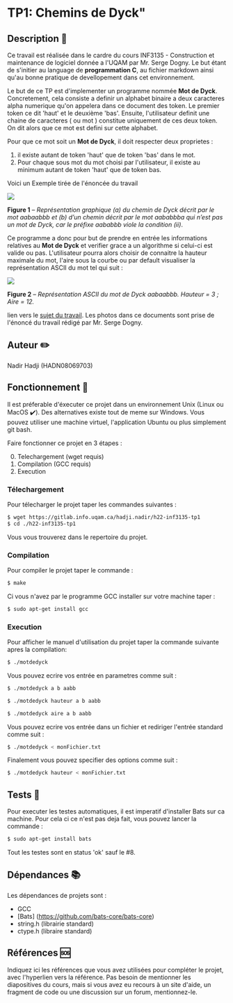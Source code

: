 # TP1: Chemins de Dyck"

## Description :bookmark_tabs: ##

Ce travail est réalisée dans le cardre du cours INF3135 - Construction et maintenance de logiciel 
donnée a l'UQAM par Mr. Serge Dogny. Le but étant de s'initier au language de **programmation C**,
au fichier markdown ainsi qu'au bonne pratique de devellopement dans cet environnement.

Le but de ce TP est d'implementer un programme nommée **Mot de Dyck**. Concretement, 
cela consiste a definir un alphabet binaire a deux caracteres alpha numerique qu'on appelera dans ce 
document des token. Le premier token ce dit 'haut' et le deuxième 'bas'. Ensuite, l'utilisateur definit une chaine de caracteres ( ou mot ) constitue uniquement de ces deux token. On dit alors que ce mot est defini sur cette alphabet.

Pour que ce mot soit un **Mot de Dyck**, il doit respecter deux proprietes :

  1. il existe autant de token 'haut' que de token 'bas' dans le mot.
  2. Pour chaque sous mot du mot choisi par l'utilisateur, il existe au minimum autant de token 'haut' que de token bas.

Voici un Exemple tirée de l'énoncée du travail

![](misc/figure1.png)

**Figure 1** – _Représentation graphique (a) du chemin de Dyck décrit par le mot aabaabbb et (b) d’un chemin décrit par le mot aababbba qui n’est pas un mot de Dyck, car le préfixe aababbb viole la condition (ii)_.

Ce programme a donc pour but de prendre en entrée les informations relatives au **Mot de Dyck** et verifier grace a un algorithme si celui-ci est valide ou pas. L'utilisateur pourra alors choisir de connaitre la hauteur maximale du mot, l'aire sous la courbe ou par default visualiser la représentation ASCII du mot tel qui suit :

![](misc/figure2.png)

**Figure 2** – _Représentation ASCII du mot de Dyck aabaabbb. Hauteur = 3 ; Aire = 12._


lien vers le [sujet du travail](sujet.md).
Les photos dans ce documents sont prise de l'énoncé du travail rédigé par Mr. Serge Dogny.

## Auteur :pencil2:

Nadir Hadji (HADN08069703)

## Fonctionnement :wrench: ##

Il est préferable d'éxecuter ce projet dans un environnement Unix (Linux ou MacOS :heavy_check_mark:).
Des alternatives existe tout de meme sur Windows. Vous pouvez utiliser une machine virtuel, l'application Ubuntu ou plus simplement git bash.

Faire fonctionner ce projet en 3 étapes :

0. Telechargement (wget requis)
1. Compilation (GCC requis)
2. Execution

### Télechargement ###
Pour télecharger le projet taper les commandes suivantes :

```sh
$ wget https://gitlab.info.uqam.ca/hadji.nadir/h22-inf3135-tp1
$ cd ./h22-inf3135-tp1
```

Vous vous trouverez dans le repertoire du projet.

### Compilation ###
Pour compiler le projet taper le commande : 

```sh
$ make
```

Ci vous n'avez par le programme GCC installer sur votre machine taper : 

```sh
$ sudo apt-get install gcc
```

### Execution ###

Pour afficher le manuel d'utilisation du projet taper la commande suivante apres la compilation:

```sh
$ ./motdedyck
```

Vous pouvez ecrire vos entrée en parametres comme suit :

```sh
$ ./motdedyck a b aabb
```

```sh
$ ./motdedyck hauteur a b aabb
```

```sh
$ ./motdedyck aire a b aabb
```

Vous pouvez ecrire vos entrée dans un fichier et rediriger l'entrée standard comme suit : 

```sh
$ ./motdedyck < monFichier.txt
```

Finalement vous pouvez specifier des options comme suit : 

```sh
$ ./motdedyck hauteur < monFichier.txt
```

## Tests :hammer: ##

Pour executer les testes automatiques, il est imperatif d'installer Bats sur ca machine. Pour cela ci ce n'est pas deja fait, vous pouvez lancer la commande : 

```sh
$ sudo apt-get install bats
```

Tout les testes sont en status 'ok' sauf le #8.


## Dépendances :books: ##

Les dépendances de projets sont : 

* GCC
* [Bats] (https://github.com/bats-core/bats-core)
* string.h (librairie standard)
* ctype.h (libraire standard)

## Références :sos: ##

Indiquez ici les références que vous avez utilisées pour compléter le projet,
avec l'hyperlien vers la référence. Pas besoin de mentionner les diapositives
du cours, mais si vous avez eu recours à un site d'aide, un fragment de code ou
une discussion sur un forum, mentionnez-le.

